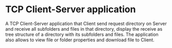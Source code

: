 # TCP Client-Server application

A TCP Client-Server application that Client send request directory on Server and receive all subfolders and files in that directory, display the receive as tree structure of a directory with its subfolders and files. The application also allows to view file or folder properties and download file to Client. 
